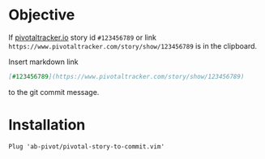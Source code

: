 # Objective

If [pivotaltracker.io](https://pivotaltracker.io) story 
id `#123456789` or 
link `https://www.pivotaltracker.com/story/show/123456789` is in the clipboard.

Insert markdown link 
```markdown
[#123456789](https://www.pivotaltracker.com/story/show/123456789)
``` 
to the git commit message.

# Installation

```vim
Plug 'ab-pivot/pivotal-story-to-commit.vim'
```
